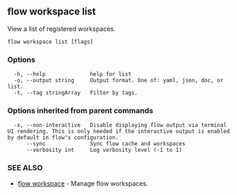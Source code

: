 ## flow workspace list

View a list of registered workspaces.

```
flow workspace list [flags]
```

### Options

```
  -h, --help              help for list
  -o, --output string     Output format. One of: yaml, json, doc, or list.
  -t, --tag stringArray   Filter by tags.
```

### Options inherited from parent commands

```
  -x, --non-interactive   Disable displaying flow output via terminal UI rendering. This is only needed if the interactive output is enabled by default in flow's configuration.
      --sync              Sync flow cache and workspaces
      --verbosity int     Log verbosity level (-1 to 1)
```

### SEE ALSO

* [flow workspace](flow_workspace.md)	 - Manage flow workspaces.

